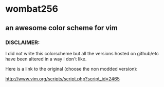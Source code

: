 # wombat256

## an awesome color scheme for vim

### DISCLAIMER:

I did not write this colorscheme but all the versions hosted on github/etc have been altered in a way i don't like.

Here is a link to the original (choose the non modded version):

http://www.vim.org/scripts/script.php?script_id=2465
